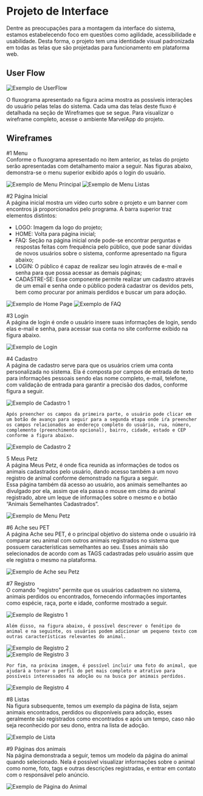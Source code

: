 
# Projeto de Interface

Dentre as preocupações para a montagem da interface do sistema, estamos estabelecendo foco em questões como agilidade, acessibilidade e usabilidade. Desta forma, o projeto tem uma identidade visual padronizada em todas as telas que são projetadas para funcionamento em plataforma web.

## User Flow

![Exemplo de UserFlow](img/Fluxo%20do%20Usu%C3%A1rio.png)

O fluxograma apresentado na figura acima mostra as possíveis interações do usuário pelas telas do sistema. Cada uma das telas deste fluxo é detalhada na seção de Wireframes que se segue. Para visualizar o wireframe completo, acesse o ambiente MarvelApp do projeto.


## Wireframes

#1 Menu   
    Conforme o fluxograma apresentado no item anterior, as telas do projeto serão apresentadas com detalhamento maior a seguir. Nas figuras abaixo, demonstra-se o menu superior exibido após o login do usuário.   

![Exemplo de Menu Principal](img/Menu%20do%20Usu%C3%A1rio.png)
![Exemplo de Menu Listas](img/menu%20listas.png)

#2 Página Inicial   
    A página inicial mostra um vídeo curto sobre o projeto e um banner com encontros já proporcionados pelo programa.  A barra superior traz elementos distintos:   

-	LOGO: Imagem da logo do projeto;   
-	HOME: Volta para página inicial;   
-	FAQ: Seção na página inicial onde pode-se encontrar perguntas e respostas feitas com frequência pelo público, que pode sanar dúvidas de novos usuários sobre o sistema, conforme apresentado na figura abaixo;   
-	LOGIN: O público é capaz de realizar seu login através de e-mail e senha para que possa acessar as demais páginas;   
-	CADASTRE-SE: Esse componente permite realizar um cadastro através de um email e senha onde o público poderá cadastrar os devidos pets, bem como procurar por animais perdidos e buscar um para adoção.   

![Exemplo de Home Page](img/pagina%20inicial.png)
![Exemplo de FAQ](img/duvidas%20frequentes.png)

#3 Login   
    A página de login é onde o usuário insere suas informações de login, sendo elas e-mail e senha, para acessar sua conta no site conforme exibido na figura abaixo.    

![Exemplo de Login](img/login.png)

#4 Cadastro     
 	A página de cadastro serve para que os usuários criem uma conta personalizada no sistema. Ela é composta por campos de entrada de texto para informações pessoais sendo elas nome completo, e-mail, telefone, com validação de entrada para garantir a precisão dos dados, conforme figura a seguir.   

![Exemplo de Cadastro 1](img/cadastro%20usuario%201.png)   

    Após preencher os campos da primeira parte, o usuário pode clicar em um botão de avanço para seguir para a segunda etapa onde iŕa preencher os campos relacionados ao endereço completo do usuário, rua, número, complemento (preenchimento opcional), bairro, cidade, estado e CEP conforme a figura abaixo.    

![Exemplo de Cadastro 2](img/cadastro%20usuario%202.png)   

5 Meus Petz     
    A página Meus Petz, é onde fica reunida as informações de todos os animais cadastrados pelo usuário, dando acesso também a um novo registro de animal conforme demonstrado na figura a seguir.    
    Essa página também dá acesso ao usuário, aos animais semelhantes ao divulgado por ela, assim que ela passa o mouse em cima do animal registrado, abre um leque de informações sobre o mesmo e o botão “Animais Semelhantes Cadastrados”.    

![Exemplo de Menu Petz](img/meus%20petz.png)

#6 Ache seu PET     
    A página Ache seu PET, é o principal objetivo do sistema onde o usuário irá comparar seu animal com outros animais registrados no sistema que possuem características semelhantes ao seu. Esses animais são selecionados de acordo com as TAGS cadastradas pelo usuário assim que ele registra o mesmo na plataforma.   

![Exemplo de Ache seu Petz](img/animais%20perdidos.png)   

#7 Registro     
    O comando "registro" permite que os usuários cadastrem no sistema, animais perdidos ou encontrados, fornecendo informações importantes como espécie, raça, porte e idade, conforme mostrado a seguir.   

![Exemplo de Registro 1](img/registro%20animal%201.png)   

    Além disso, na figura abaixo, é possível descrever o fenótipo do animal e na seguinte, os usuários podem adicionar um pequeno texto com outras características relevantes do animal.   
    
![Exemplo de Registro 2](img/registro%20animal%202.png)   
![Exemplo de Registro 3](img/registro%20animal%203.png)   
    
    Por fim, na próxima imagem, é possível incluir uma foto do animal, que ajudará a tornar o perfil do pet mais completo e atrativo para possíveis interessados na adoção ou na busca por animais perdidos.  

![Exemplo de Registro 4](img/registro%20animal%204.png)   

#8 Listas    
 	Na figura subsequente, temos um exemplo da página de lista, sejam animais encontrados, perdidos ou disponíveis para adoção, esses geralmente são registrados como encontrados e após um tempo, caso não seja reconhecido por seu dono, entra na lista de adoção.   

![Exemplo de Lista](img/listas.png)

#9 Páginas dos animais     
	Na página demonstrada a seguir, temos um modelo da página do animal quando selecionado. Nela é possível visualizar informações sobre o animal como nome, foto, tags e outras descrições registradas, e entrar em contato com o responsável pelo anúncio.   

![Exemplo de Página do Animal](img/animais%20perdidos.png)